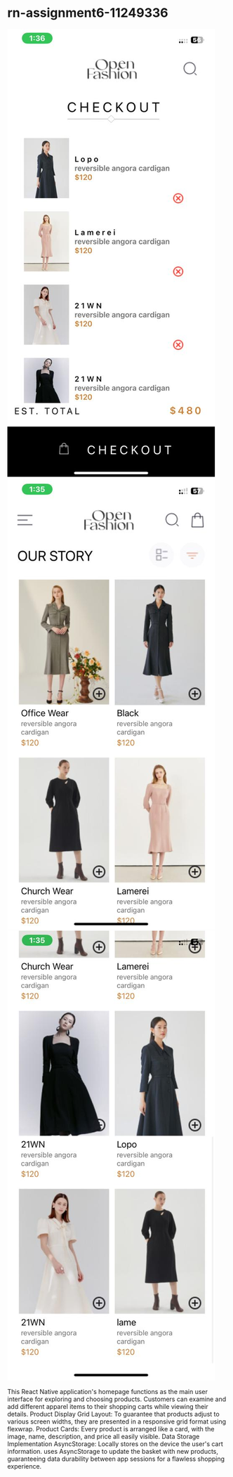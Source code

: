 # rn-assignment6-11249336
![alt text](<WhatsApp Image 2024-07-03 at 13.36.38_229bc07d.jpg>)
![alt text](<WhatsApp Image 2024-07-03 at 13.36.38_e67d633e.jpg>)
![alt text](<WhatsApp Image 2024-07-03 at 13.36.39_fd8ea88e.jpg>)

This React Native application's homepage functions as the main user interface for exploring and choosing products. Customers can examine and add different apparel items to their shopping carts while viewing their details. Product Display Grid Layout: To guarantee that products adjust to various screen widths, they are presented in a responsive grid format using flexwrap. Product Cards: Every product is arranged like a card, with the image, name, description, and price all easily visible. Data Storage Implementation AsyncStorage: Locally stores on the device the user's cart information. uses AsyncStorage to update the basket with new products, guaranteeing data durability between app sessions for a flawless shopping experience.
